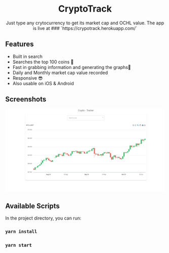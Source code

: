 
<h1 align="center">CryptoTrack</h1>

<p align="center">
Just type any crytocurrency to get its market cap and OCHL value. The app is live at
### `https://crypotrack.herokuapp.com/`
</p>

## Features
- Built in search
- Searches the top 100 coins 🤘
- Fast in grabbing information and generating the graphs🚀
- Daily and Monthly market cap value recorded
- Responsive 😎
- Also usable on iOS & Android


## Screenshots
![](6.jpg)


## Available Scripts

In the project directory, you can run:

### `yarn install`

### `yarn start` 
